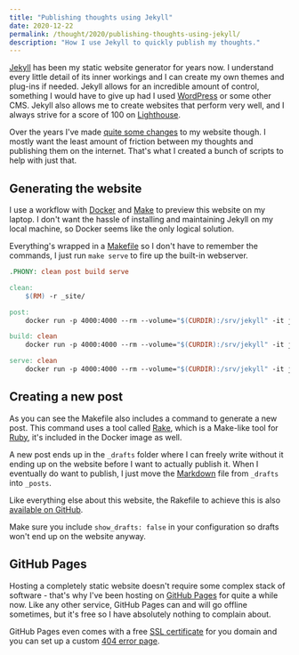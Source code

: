 ```yaml
---
title: "Publishing thoughts using Jekyll"
date: 2020-12-22 
permalink: /thought/2020/publishing-thoughts-using-jekyll/
description: "How I use Jekyll to quickly publish my thoughts."
---
```


[Jekyll](https://jekyllrb.com/) has been my static website generator for years now. I understand every little detail of its inner workings and I can create my own themes and plug-ins if needed. Jekyll allows for an incredible amount of control, something I would have to give up had I used [WordPress](https://wordpress.org/) or some other CMS. Jekyll also allows me to create websites that perform very well, and I always strive for a score of 100 on [Lighthouse](https://developers.google.com/web/tools/lighthouse).

Over the years I've made [quite some changes](https://github.com/mijndert/website) to my website though. I mostly want the least amount of friction between my thoughts and publishing them on the internet. That's what I created a bunch of scripts to help with just that.

## Generating the website

I use a workflow with [Docker](https://www.docker.com/) and [Make](https://www.gnu.org/software/make/manual/make.html) to preview this website on my laptop. I don't want the hassle of installing and maintaining Jekyll on my local machine, so Docker seems like the only logical solution.

Everything's wrapped in a [Makefile](https://www.gnu.org/software/make/manual/make.html) so I don't have to remember the commands, I just run `make serve` to fire up the built-in webserver.

```makefile
.PHONY: clean post build serve 

clean:
	$(RM) -r _site/

post:
	docker run -p 4000:4000 --rm --volume="$(CURDIR):/srv/jekyll" -it jekyll/minimal rake post

build: clean
	docker run -p 4000:4000 --rm --volume="$(CURDIR):/srv/jekyll" -it jekyll/minimal jekyll b

serve: clean
	docker run -p 4000:4000 --rm --volume="$(CURDIR):/srv/jekyll" -it jekyll/minimal jekyll s --drafts
```

## Creating a new post

As you can see the Makefile also includes a command to generate a new post. This command uses a tool called [Rake](https://github.com/ruby/rake), which is a Make-like tool for [Ruby](https://www.ruby-lang.org/en/), it's included in the Docker image as well.

A new post ends up in the `_drafts` folder where I can freely write without it ending up on the website before I want to actually publish it. When I eventually do want to publish, I just move the [Markdown](https://daringfireball.net/projects/markdown/syntax) file from `_drafts` into `_posts`.

Like everything else about this website, the Rakefile to achieve this is also [available on GitHub](https://github.com/mijndert/website/blob/master/Rakefile).

Make sure you include `show_drafts: false` in your configuration so drafts won't end up on the website anyway.

## GitHub Pages

Hosting a completely static website doesn't require some complex stack of software - that's why I've been hosting on [GitHub Pages](https://docs.github.com/en/free-pro-team@latest/github/working-with-github-pages/creating-a-github-pages-site) for quite a while now. Like any other service, GitHub Pages can and will go offline sometimes, but it's free so I have absolutely nothing to complain about.

GitHub Pages even comes with a free [SSL certificate](https://docs.github.com/en/free-pro-team@latest/github/working-with-github-pages/securing-your-github-pages-site-with-https) for you domain and you can set up a custom [404 error page](https://docs.github.com/en/free-pro-team@latest/github/working-with-github-pages/creating-a-custom-404-page-for-your-github-pages-site).